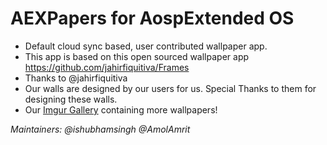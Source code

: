# **AEXPapers for AospExtended OS**

- Default cloud sync based, user contributed wallpaper app.
- This app is based on this open sourced wallpaper app https://github.com/jahirfiquitiva/Frames
- Thanks to @jahirfiquitiva
- Our walls are designed by our users for us. Special Thanks to them for designing these walls.
- Our [Imgur Gallery](aospextended.imgur.com) containing more wallpapers!

_Maintainers: @ishubhamsingh @AmolAmrit_
